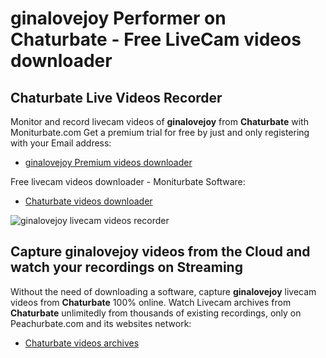 # ginalovejoy Performer on Chaturbate - Free LiveCam videos downloader

## Chaturbate Live Videos Recorder

Monitor and record livecam videos of **ginalovejoy** from **Chaturbate** with Moniturbate.com
Get a premium trial for free by just and only registering with your Email address:
* [ginalovejoy Premium videos downloader](https://moniturbate.com/request-demo-licence-key.html)

Free livecam videos downloader - Moniturbate Software:
* [Chaturbate videos downloader](https://moniturbate.com/moniturbate-download-software.html)

![ginalovejoy livecam videos recorder](https://peachurnet.com/templates/moniturbate-software.png)


## Capture ginalovejoy videos from the Cloud and watch your recordings on Streaming

Without the need of downloading a software, capture **ginalovejoy** livecam videos from **Chaturbate** 100% online.
Watch Livecam archives from **Chaturbate** unlimitedly from thousands of existing recordings, only on Peachurbate.com and its websites network:
* [Chaturbate videos archives](https://peachurnet.com/)